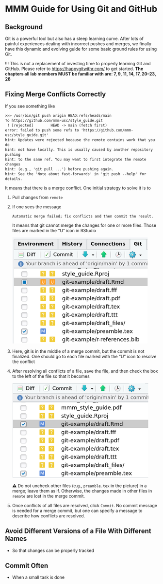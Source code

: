 MMM Guide for Using Git and GitHub
================

## Background

Git is a powerful tool but also has a steep learning curve. After lots
of painful experiences dealing with incorrect pushes and merges, we
finally have this dynamic and evolving guide for some basic ground rules
for using Git.

!!! This is not a replacement of investing time to properly learning Git
and GitHub. Please refer to <https://happygitwithr.com/> to get started.
**The chapters all lab members MUST be familiar with are: 7, 9, 11, 14,
17, 20–23, 28**

## Fixing Merge Conflicts Correctly

If you see something like

    >>> /usr/bin/git push origin HEAD:refs/heads/main
    To https://github.com/mmm-usc/style_guide.git
     ! [rejected]        HEAD -> main (fetch first)
    error: failed to push some refs to 'https://github.com/mmm-usc/style_guide.git'
    hint: Updates were rejected because the remote contains work that you do
    hint: not have locally. This is usually caused by another repository pushing
    hint: to the same ref. You may want to first integrate the remote changes
    hint: (e.g., 'git pull ...') before pushing again.
    hint: See the 'Note about fast-forwards' in 'git push --help' for details.

It means that there is a merge conflict. One initial strategy to solve
it is to

1.  Pull changes from `remote`

2.  If one sees the message

        Automatic merge failed; fix conflicts and then commit the result.

    It means that git cannot merge the changes for one or more files.
    Those files are marked in the “U” icon in RStudio

    ![](conflicts_icon.png)

3.  Here, git is in the middle of a merge commit, but the commit is not
    finalized. One should go to each file marked with the “U” icon to
    resolve the conflict

4.  After resolving all conflicts of a file, save the file, and then
    check the box to the left of the file so that it becomes

    ![](conflicts_staged.png)

    :warning: Do not uncheck other files (e.g., `preamble.tex` in the
    picture) in a merge; leave them as if. Otherwise, the changes made
    in other files in `remote` are lost in the merge commit.

5.  Once conflicts of all files are resolved, click `Commit`. No commit
    message is needed for a merge commit, but one can specify a message
    to describe how conflicts are resolved.

## Avoid Different Versions of a File With Different Names

-   So that changes can be properly tracked

## Commit Often

-   When a small task is done
